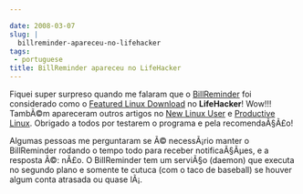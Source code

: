 ```yaml
---

date: 2008-03-07
slug: |
  billreminder-apareceu-no-lifehacker
tags:
 - portuguese
title: BillReminder apareceu no LifeHacker
---
```


Fiquei super surpreso quando me falaram que o
[BillReminder](http://billreminder.gnulinuxbrasil.org) foi considerado
como o [Featured Linux
Download](http://lifehacker.com/364033/keep-better-tabs-on-bills-with-billreminder)
no **LifeHacker**! Wow!!! TambÃ©m apareceram outros artigos no [New
Linux
User](http://www.newlinuxuser.com/remember-to-pay-your-bills-with-billreminder/)
e [Productive
Linux](http://productivelinux.com/2008/03/05/stay-on-top-of-bills-with-billreminder/).
Obrigado a todos por testarem o programa e pela recomendaÃ§Ã£o!

Algumas pessoas me perguntaram se Ã© necessÃ¡rio manter o BillReminder
rodando o tempo todo para receber notificaÃ§Ãµes, e a resposta Ã©: nÃ£o.
O BillReminder tem um serviÃ§o (daemon) que executa no segundo plano e
somente te cutuca (com o taco de baseball) se houver algum conta
atrasada ou quase lÃ¡.

